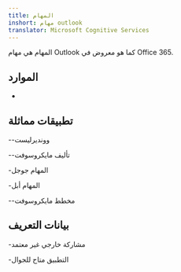 ```yaml
---
title: المهام
inshort: مهام outlook
translator: Microsoft Cognitive Services
---
```


المهام هي مهام Outlook كما هو معروض في Office 365.

الموارد
---------

-   

تطبيقات مماثلة
--------------------

--وونديرليست

--تأليف مايكروسوفت

-المهام جوجل

-المهام أبل

--مخطط مايكروسوفت

بيانات التعريف
--------

-مشاركة خارجي غير معتمد

-التطبيق متاح للجوال


